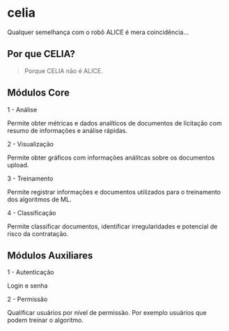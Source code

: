 # celia

Qualquer semelhança com o robô ALICE é mera coincidência...

## Por que CELIA?

> Porque CELIA não é ALICE.

## Módulos Core

1 - Análise

Permite obter métricas e dados analíticos de documentos de licitação com resumo de informações e análise rápidas.

2 - Visualização

Permite obter gráficos com informações análitcas sobre os documentos upload.

3 - Treinamento

Permite registrar informações e documentos utilizados para o treinamento dos algoritmos de ML.

4 - Classificação

Permite classificar documentos, identificar irregularidades e potencial de risco da contratação.

## Módulos Auxiliares

1 - Autenticação

Login e senha

2 - Permissão

Qualificar usuários por nível de permissão. Por exemplo usuários que podem treinar o algoritmo.
